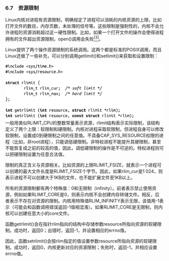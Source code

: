 ### 6.7　资源限制

Linux内核对进程有资源限制，明确规定了进程可以消耗的内核资源的上限，比如打开文件的数目，内存页数，未处理的信号等。这些限制是强制性的，内核不会允许进程的资源消耗超过这一硬性限制。比如，如果一个打开文件的操作会使得进程拥有的文件超出资源限制，open()调用会失败<a class="my_markdown" href="['#anchor63']"><sup class="my_markdown">[3]</sup></a>。

Linux提供了两个操作资源限制的系统调用。这两个都是标准的POSIX调用，而且Linux还做了一些补充，可以分别调用getlimit()和setlimit()来获取和设置限制：



![292.png](../images/292.png)
一般用类似RLIMIT_CPU的整数常量表示资源，rlimit结构表示实际限制，该结构定义了两个上限：软限制和硬限制。内核对进程采取软限制，但进程自身可以修改软限制，设置成0到硬限制之间的任意值。不具备CAP_SYS_RESOURCE权限的进程（比如，非root进程），只能调低硬限制。非特权进程不能提升其硬限制，甚至不能恢复成之前的较高的值，因此，调低硬限制的操作是不可逆的。特权进程则可以把硬限制设置为任意合法值。

限制的真正含义与资源相关。比如资源的上限RLIMIT_FSIZE，就表示一个进程可以创建的最大文件长度是RLIMIT_FSIZE个字节。因此，如果rlim_cur是1 024，则表示进程不可以创建大于1KB的文件，也不能扩展文件至1KB以上。

所有的资源限制都有两个特殊值：0和无限制（infinity）。前者表示禁止使用资源，例如如果RLIMIT_CORE是0，则表示内核不会创建内存转储文件。相反，后者表示不存在对资源的限制。内核用特殊值RLIM_INFINITY表示无限，该值用-1表示（可能会和函数调用错误返回-1值相混淆）。如果RLIMIT_CORE是无限制，则内核可以创建任意大小的core文件。

函数getrlimit()会在指针rlim指向的结构中存储参数resource所指向资源的软硬限制。成功时，返回0；出错时，返回-1，并设置相应的errno值。

因此，函数setrlimit()会按rlim指定的值设置参数resource所指向资源的软硬限制。成功时，返回0，内核更新对应的资源限制；失败时，返回-1，并相应设置errno值。

